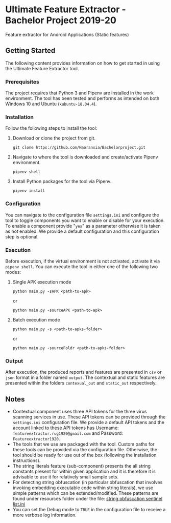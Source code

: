 
# Ultimate Feature Extractor - Bachelor Project 2019-20
Feature extractor for Android Applications (Static features)

## Getting Started
The following content provides information on how to get started in using the Ultimate Feature Extractor tool.

### Prerequisites
The project requires that Python 3 and Pipenv are installed in the work environment. The tool has been tested and performs as intended on both Windows 10 and Ubuntu (`xubuntu-18.04.4`).

### Installation
Follow the following steps to install the tool:
1. Download or clone the project from git.
	```
	git clone https://github.com/Haoranxia/Bachelorproject.git
	```
2. Navigate to where the tool is downloaded and create/activate Pipenv environment.
	```
	pipenv shell
	```
3. Install Python packages for the tool via Pipenv.
	```
	pipenv install
	```
### Configuration
You can navigate to the configuration file `settings.ini` and configure the tool to toggle components you want to enable or disable for your execution. To enable a component provide "`yes`" as a parameter otherwise it is taken as not enabled. We provide a default configuration and this configuration step is optional.

### Execution
Before execution, if the virtual environment is not activated, activate it via 	`pipenv shell`.
You can execute the tool in either one of the following two modes:
1. Single APK execution mode
	```
	python main.py -sAPK <path-to-apk>
	```
	or
	```
	python main.py -sourceAPK <path-to-apk>
	```
2. Batch execution  mode
	```
	python main.py -s <path-to-apks-folder>
	```
	or
	```
	python main.py -sourceFoldr <path-to-apks-folder>
	```
### Output
After execution, the produced reports and features are presented in `csv` or `json` format in a folder named `output`. The contextual and static features are presented within the folders `contexual_out` and `static_out` respectively.

## Notes
* Contextual component uses three API tokens for the three virus scanning services in use. These API tokens can be provided through the `settings.ini` configuration file. We provide a default API tokens and the account linked to these API tokens has Username: `featureextractor.rug1920@gmail.com` and Password: `Featureextractor1920`.
* The tools that we use are packaged with the tool. Custom paths for these tools can be provided via the configuration file. Otherwise, the tool should be ready for use out of the box (following the installation instructions).
* The string literals feature (sub-component) presents the all string constants present for within given application and it is therefore it is advisable to use it for relatively small sample sets.
* For detecting string obfuscation (in particular obfuscation that involves invoking embedding executable code within string literals), we use simple patterns which can be extended/modified. These patterns are found under resources folder under the file: [string obfuscation sentinel list.ini](https://github.com/Haoranxia/Bachelorproject/blob/development/resources/string_obfuscation_sentinel_list.ini)
* You can set the Debug mode to `TRUE` in the configuration file to receive a more verbose log information.


